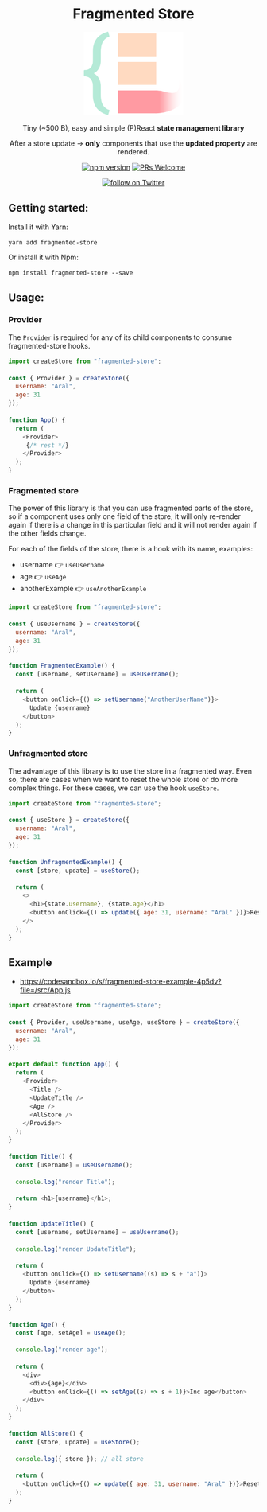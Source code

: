 <h1 align="center">
Fragmented Store
</h1>

<p align="center">
    <img src="logo.svg" width="200" alt="fragmented-store" />
</p>

<p align="center">
    Tiny (~500 B), easy and simple (P)React <b>state management library</b>
</p>
<p align="center">
    After a store update -> <b>only</b> components that use the <b>updated property</b> are rendered.
</p>

<div align="center">

[![npm version](https://badge.fury.io/js/fragmented-store.svg)](https://badge.fury.io/js/fragmented-store)
[![PRs Welcome][badge-prwelcome]][prwelcome]


<a href="https://twitter.com/intent/follow?screen_name=aralroca">
<img src="https://img.shields.io/twitter/follow/aralroca?style=social&logo=twitter"
            alt="follow on Twitter"></a>

</div>

[badge-prwelcome]: https://img.shields.io/badge/PRs-welcome-brightgreen.svg?style=flat-square
[prwelcome]: http://makeapullrequest.com

## Getting started:

Install it with Yarn:

```
yarn add fragmented-store
```

Or install it with Npm:

```
npm install fragmented-store --save
```

## Usage:
### Provider

The `Provider` is required for any of its child components to consume fragmented-store hooks.

```js
import createStore from "fragmented-store";

const { Provider } = createStore({
  username: "Aral",
  age: 31
});

function App() {
  return (
    <Provider>
     {/* rest */} 
    </Provider>
  );
}
```

### Fragmented store

The power of this library is that you can use fragmented parts of the store, so if a component uses only one field of the store, it will only re-render again if there is a change in this particular field and it will not render again if the other fields change.

For each of the fields of the store, there is a hook with its name, examples:

- username 👉 `useUsername`
- age 👉 `useAge`
- anotherExample 👉 `useAnotherExample`

```js
import createStore from "fragmented-store";

const { useUsername } = createStore({
  username: "Aral",
  age: 31
});

function FragmentedExample() {
  const [username, setUsername] = useUsername();

  return (
    <button onClick={() => setUsername("AnotherUserName")}>
      Update {username}
    </button>
  );
}
```

### Unfragmented store

The advantage of this library is to use the store in a fragmented way. Even so, there are cases when we want to reset the whole store or do more complex things. For these cases, we can use the hook `useStore`.

```js
import createStore from "fragmented-store";

const { useStore } = createStore({
  username: "Aral",
  age: 31
});

function UnfragmentedExample() {
  const [store, update] = useStore();

  return (
    <>
      <h1>{state.username}, {state.age}</h1>
      <button onClick={() => update({ age: 31, username: "Aral" })}>Reset</button>
    </>
  );
}
```

## Example

* https://codesandbox.io/s/fragmented-store-example-4p5dv?file=/src/App.js

```js
import createStore from "fragmented-store";

const { Provider, useUsername, useAge, useStore } = createStore({
  username: "Aral",
  age: 31
});

export default function App() {
  return (
    <Provider>
      <Title />
      <UpdateTitle />
      <Age />
      <AllStore />
    </Provider>
  );
}

function Title() {
  const [username] = useUsername();

  console.log("render Title");

  return <h1>{username}</h1>;
}

function UpdateTitle() {
  const [username, setUsername] = useUsername();

  console.log("render UpdateTitle");

  return (
    <button onClick={() => setUsername((s) => s + "a")}>
      Update {username}
    </button>
  );
}

function Age() {
  const [age, setAge] = useAge();

  console.log("render age");

  return (
    <div>
      <div>{age}</div>
      <button onClick={() => setAge((s) => s + 1)}>Inc age</button>
    </div>
  );
}

function AllStore() {
  const [store, update] = useStore();

  console.log({ store }); // all store

  return (
    <button onClick={() => update({ age: 31, username: "Aral" })}>Reset</button>
  );
}
```
